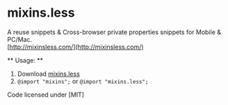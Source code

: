 # mixins.less

A reuse snippets & Cross-browser private properties snippets for Mobile & PC/Mac.  
[http://mixinsless.com/](http://mixinsless.com/)

** Usage:  **

1. Download [mixins.less](https://github.com/hzlzh/mixins.less)
2. `@import "mixins";` or `@import "mixins.less";`

Code licensed under [MIT]